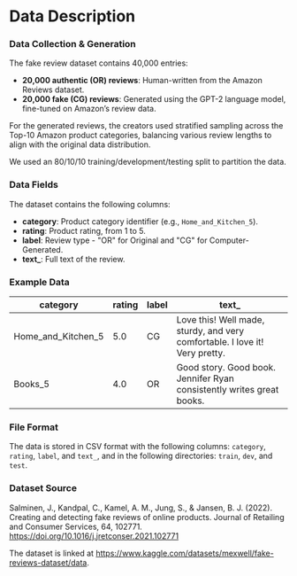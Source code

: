 # Data Description

### Data Collection & Generation

The fake review dataset contains 40,000 entries:

- **20,000 authentic (OR) reviews**: Human-written from the Amazon Reviews dataset.
- **20,000 fake (CG) reviews**: Generated using the GPT-2 language model, fine-tuned on Amazon’s review data.

For the generated reviews, the creators used stratified sampling across the Top-10 Amazon product categories, balancing various review lengths to align with the original data distribution.

We used an 80/10/10 training/development/testing split to partition the data.

### Data Fields

The dataset contains the following columns:

- **category**: Product category identifier (e.g., `Home_and_Kitchen_5`).
- **rating**: Product rating, from 1 to 5.
- **label**: Review type - "OR" for Original and "CG" for Computer-Generated.
- **text\_**: Full text of the review.

### Example Data

| category           | rating | label | text\_                                                                      |
| ------------------ | ------ | ----- | --------------------------------------------------------------------------- |
| Home_and_Kitchen_5 | 5.0    | CG    | Love this! Well made, sturdy, and very comfortable. I love it! Very pretty. |
| Books_5            | 4.0    | OR    | Good story. Good book. Jennifer Ryan consistently writes great books.       |

### File Format

The data is stored in CSV format with the following columns: `category`, `rating`, `label`, and `text_`, and in the following directories: `train`, `dev`, and `test`.

### Dataset Source

Salminen, J., Kandpal, C., Kamel, A. M., Jung, S., & Jansen, B. J. (2022). Creating and detecting fake reviews of online products. Journal of Retailing and Consumer Services, 64, 102771. https://doi.org/10.1016/j.jretconser.2021.102771

The dataset is linked at https://www.kaggle.com/datasets/mexwell/fake-reviews-dataset/data.

